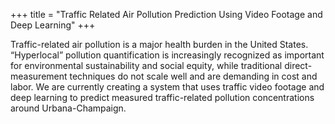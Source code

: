 +++
title = "Traffic Related Air Pollution Prediction Using Video Footage and Deep Learning"
+++

Traffic-related air pollution is a major health burden in the United States. “Hyperlocal” pollution quantification is increasingly recognized as important for environmental sustainability and social equity, while traditional direct-measurement techniques do not scale well and are demanding in cost and labor. We are currently creating a system that uses traffic video footage and deep learning to predict measured traffic-related pollution concentrations around Urbana-Champaign.